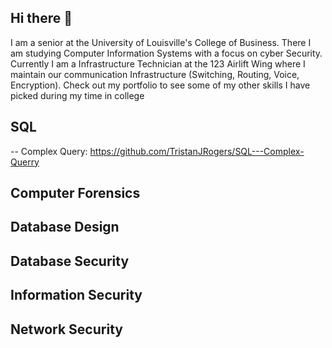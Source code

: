 ## Hi there 👋

I am a senior at the University of Louisville's College of Business. There I am studying Computer Information Systems with a focus on cyber Security.
Currently I am a Infrastructure Technician at the 123 Airlift Wing where I maintain our communication Infrastructure (Switching, Routing, Voice, Encryption). 
Check out my portfolio to see some of my other skills I have picked during my time in college

## SQL
-- Complex Query: https://github.com/TristanJRogers/SQL---Complex-Querry 

## Computer Forensics

## Database Design

## Database Security

## Information Security

## Network Security

